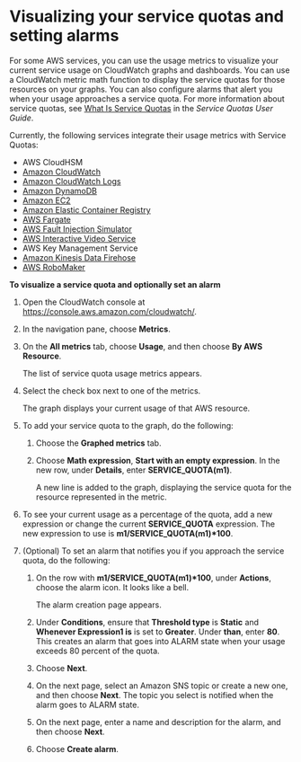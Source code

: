 # Visualizing your service quotas and setting alarms<a name="CloudWatch-Quotas-Visualize-Alarms"></a>

For some AWS services, you can use the usage metrics to visualize your current service usage on CloudWatch graphs and dashboards\. You can use a CloudWatch metric math function to display the service quotas for those resources on your graphs\. You can also configure alarms that alert you when your usage approaches a service quota\. For more information about service quotas, see [What Is Service Quotas](https://docs.aws.amazon.com/servicequotas/latest/userguide/intro.html) in the *Service Quotas User Guide*\.

Currently, the following services integrate their usage metrics with Service Quotas:
+ AWS CloudHSM
+ [Amazon CloudWatch](https://docs.aws.amazon.com/AmazonCloudWatch/latest/monitoring/CloudWatch-Usage-Metrics.html)
+ [Amazon CloudWatch Logs](https://docs.aws.amazon.com/AmazonCloudWatch/latest/logs/CloudWatch-Logs-Monitoring-CloudWatch-Metrics.html#CloudWatchLogs-Usage-Metrics)
+ [Amazon DynamoDB](https://docs.aws.amazon.com/amazondynamodb/latest/developerguide/metrics-dimensions.html)
+ [Amazon EC2](https://docs.aws.amazon.com/AWSEC2/latest/UserGuide/viewing_metrics_with_cloudwatch.html#service-quota-metrics)
+ [Amazon Elastic Container Registry](https://docs.aws.amazon.com/AmazonECR/latest/userguide/monitoring-usage.html)
+ [AWS Fargate](https://docs.aws.amazon.com/AmazonECS/latest/userguide/monitoring-fargate-usage.html)
+ [AWS Fault Injection Simulator](https://docs.aws.amazon.com/fis/latest/userguide/monitoring-cloudwatch.html)
+ [ AWS Interactive Video Service](https://docs.aws.amazon.com/ivs/latest/userguide/service-quotas.html#quotas-cloudwatch-integration)
+ AWS Key Management Service
+ [Amazon Kinesis Data Firehose](https://docs.aws.amazon.com/firehose/latest/dev/monitoring-with-cloudwatch-metrics.html#fh-metrics-usage)
+ [AWS RoboMaker](https://docs.aws.amazon.com/robomaker/latest/dg/monitoring-aws-robomaker-cloudwatch.html)

**To visualize a service quota and optionally set an alarm**

1. Open the CloudWatch console at [https://console\.aws\.amazon\.com/cloudwatch/](https://console.aws.amazon.com/cloudwatch/)\.

1. In the navigation pane, choose **Metrics**\.

1. On the **All metrics** tab, choose **Usage**, and then choose **By AWS Resource**\.

   The list of service quota usage metrics appears\.

1. Select the check box next to one of the metrics\.

   The graph displays your current usage of that AWS resource\.

1. To add your service quota to the graph, do the following:

   1. Choose the **Graphed metrics** tab\.

   1. Choose **Math expression**, **Start with an empty expression**\. In the new row, under **Details**, enter **SERVICE\_QUOTA\(m1\)**\.

      A new line is added to the graph, displaying the service quota for the resource represented in the metric\.

1. To see your current usage as a percentage of the quota, add a new expression or change the current **SERVICE\_QUOTA** expression\. The new expression to use is **m1/SERVICE\_QUOTA\(m1\)\*100**\. 

1. \(Optional\) To set an alarm that notifies you if you approach the service quota, do the following:

   1. On the row with **m1/SERVICE\_QUOTA\(m1\)\*100**, under **Actions**, choose the alarm icon\. It looks like a bell\.

      The alarm creation page appears\.

   1. Under **Conditions**, ensure that **Threshold type** is **Static** and **Whenever Expression1 is** is set to **Greater**\. Under **than**, enter **80**\. This creates an alarm that goes into ALARM state when your usage exceeds 80 percent of the quota\.

   1. Choose **Next**\.

   1. On the next page, select an Amazon SNS topic or create a new one, and then choose **Next**\. The topic you select is notified when the alarm goes to ALARM state\.

   1. On the next page, enter a name and description for the alarm, and then choose **Next**\.

   1. Choose **Create alarm**\.